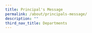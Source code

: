 ```yaml
---
title: Principal's Message
permalink: /about/principals-message/
description: ""
third_nav_title: Departments
---
```

